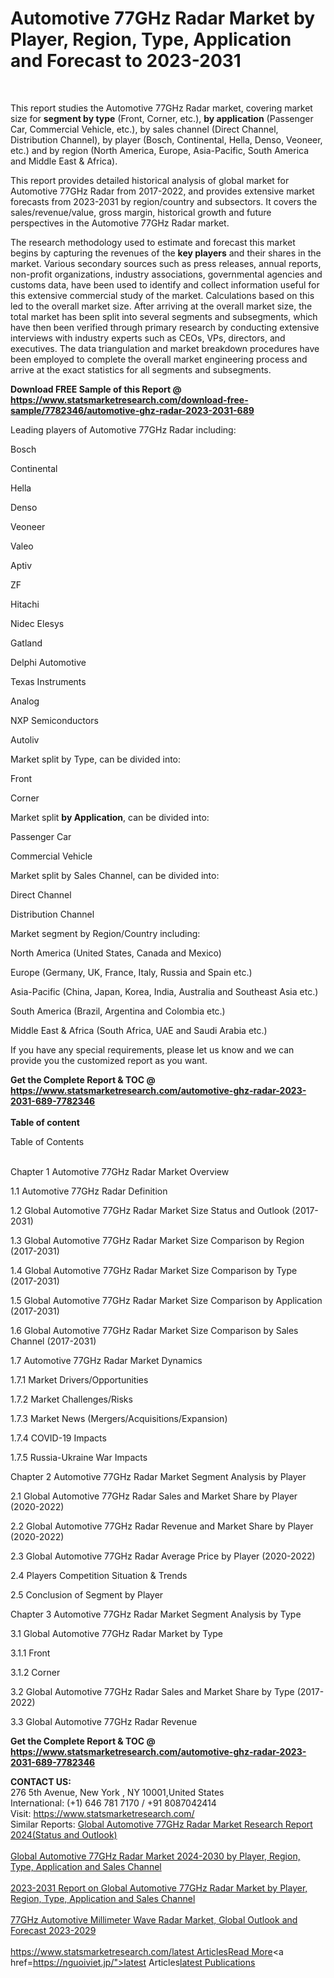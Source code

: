 <h1>Automotive 77GHz Radar Market by Player, Region, Type, Application and Forecast to 2023-2031</h1><br/><p>This report studies the Automotive 77GHz Radar market, covering market size for <strong>segment by type</strong> (Front, Corner, etc.), <strong>by application</strong> (Passenger Car, Commercial Vehicle, etc.), by sales channel (Direct Channel, Distribution Channel), by player (Bosch, Continental, Hella, Denso, Veoneer, etc.) and by region (North America, Europe, Asia-Pacific, South America and Middle East & Africa).</p><p>This report provides detailed historical analysis of global market for Automotive 77GHz Radar from 2017-2022, and provides extensive market forecasts from 2023-2031 by region/country and subsectors. It covers the sales/revenue/value, gross margin, historical growth and future perspectives in the Automotive 77GHz Radar market.</p><p>The research methodology used to estimate and forecast this market begins by capturing the revenues of the <strong>key players</strong> and their shares in the market. Various secondary sources such as press releases, annual reports, non-profit organizations, industry associations, governmental agencies and customs data, have been used to identify and collect information useful for this extensive commercial study of the market. Calculations based on this led to the overall market size. After arriving at the overall market size, the total market has been split into several segments and subsegments, which have then been verified through primary research by conducting extensive interviews with industry experts such as CEOs, VPs, directors, and executives. The data triangulation and market breakdown procedures have been employed to complete the overall market engineering process and arrive at the exact statistics for all segments and subsegments.</p><p><strong>Download FREE Sample of this Report @ <a href="https://www.statsmarketresearch.com/download-free-sample/7782346/automotive-ghz-radar-2023-2031-689">https://www.statsmarketresearch.com/download-free-sample/7782346/automotive-ghz-radar-2023-2031-689</a></strong></p><p>Leading players of Automotive 77GHz Radar including:</p><p>Bosch</p><p>Continental</p><p>Hella</p><p>Denso</p><p>Veoneer</p><p>Valeo</p><p>Aptiv</p><p>ZF</p><p>Hitachi</p><p>Nidec Elesys</p><p>Gatland</p><p>Delphi Automotive</p><p>Texas Instruments</p><p>Analog</p><p>NXP Semiconductors</p><p>Autoliv</p><p>Market split by Type, can be divided into:</p><p>Front</p><p>Corner</p><p>Market split <strong>by Application</strong>, can be divided into:</p><p>Passenger Car</p><p>Commercial Vehicle</p><p>Market split by Sales Channel, can be divided into:</p><p>Direct Channel</p><p>Distribution Channel</p><p>Market segment by Region/Country including:</p><p>North America (United States, Canada and Mexico)</p><p>Europe (Germany, UK, France, Italy, Russia and Spain etc.)</p><p>Asia-Pacific (China, Japan, Korea, India, Australia and Southeast Asia etc.)</p><p>South America (Brazil, Argentina and Colombia etc.)</p><p>Middle East & Africa (South Africa, UAE and Saudi Arabia etc.)</p><p>If you have any special requirements, please let us know and we can provide you the customized report as you want.</p><div><b>Get the Complete Report & TOC @ <a href="https://www.statsmarketresearch.com/automotive-ghz-radar-2023-2031-689-7782346">https://www.statsmarketresearch.com/automotive-ghz-radar-2023-2031-689-7782346</a></b></div><br><b>Table of content</b><p>Table of Contents<br />
 
 <br />
 
 Chapter 1 Automotive 77GHz Radar Market Overview<br />
 
  1.1 Automotive 77GHz Radar Definition<br />
 
  1.2 Global Automotive 77GHz Radar Market Size Status and Outlook (2017-2031)<br />
 
  1.3 Global Automotive 77GHz Radar Market Size Comparison by Region (2017-2031)<br />
 
  1.4 Global Automotive 77GHz Radar Market Size Comparison by Type (2017-2031)<br />
 
  1.5 Global Automotive 77GHz Radar Market Size Comparison by Application (2017-2031)<br />
 
  1.6 Global Automotive 77GHz Radar Market Size Comparison by Sales Channel (2017-2031)<br />
 
  1.7 Automotive 77GHz Radar Market Dynamics<br />
 
  1.7.1 Market Drivers/Opportunities<br />
 
  1.7.2 Market Challenges/Risks<br />
 
  1.7.3 Market News (Mergers/Acquisitions/Expansion)<br />
 
  1.7.4 COVID-19 Impacts<br />
 
  1.7.5 Russia-Ukraine War Impacts<br />
 
 Chapter 2 Automotive 77GHz Radar Market Segment Analysis by Player<br />
 
  2.1 Global Automotive 77GHz Radar Sales and Market Share by Player (2020-2022)<br />
 
  2.2 Global Automotive 77GHz Radar Revenue and Market Share by Player (2020-2022)<br />
 
  2.3 Global Automotive 77GHz Radar Average Price by Player (2020-2022)<br />
 
  2.4 Players Competition Situation & Trends<br />
 
  2.5 Conclusion of Segment by Player<br />
 
 Chapter 3 Automotive 77GHz Radar Market Segment Analysis by Type<br />
 
  3.1 Global Automotive 77GHz Radar Market by Type<br />
 
  3.1.1 Front<br />
 
  3.1.2 Corner<br />
 
  3.2 Global Automotive 77GHz Radar Sales and Market Share by Type (2017-2022)<br />
 
  3.3 Global Automotive 77GHz Radar Revenue <br><div><b>Get the Complete Report & TOC @ <a href="https://www.statsmarketresearch.com/automotive-ghz-radar-2023-2031-689-7782346">https://www.statsmarketresearch.com/automotive-ghz-radar-2023-2031-689-7782346</a></b></div></p> <b>CONTACT US:</b><br>276 5th Avenue, New York , NY 10001,United States<br>International: (+1) 646 781 7170 / +91 8087042414<br>Visit: <a href="https://www.statsmarketresearch.com/">https://www.statsmarketresearch.com/</a><br>Similar Reports: <a href="https://www.statsmarketresearch.com/automotive-ghz-radar-2023-2031-689-7782346">Global Automotive 77GHz Radar Market Research Report 2024(Status and Outlook)</a><br/><br/><a href="https://www.statsmarketresearch.com/automotive-ghz-radar-2023-2031-689-7782346">Global Automotive 77GHz Radar Market 2024-2030 by Player, Region, Type, Application and Sales Channel</a><br/><br/><a href="https://www.statsmarketresearch.com/automotive-ghz-radar-2023-2031-689-7782346">2023-2031 Report on Global Automotive 77GHz Radar Market by Player, Region, Type, Application and Sales Channel</a><br/><br/><a href="https://www.statsmarketresearch.com/automotive-ghz-radar-2023-2031-689-7782346">77GHz Automotive Millimeter Wave Radar Market, Global Outlook and Forecast 2023-2029</a><br/><br/><a href="https://gyeongbokgung.com">https://www.statsmarketresearch.com/</a><a href="https://hallyeomaritime.com">latest Articles</a><a href="https://jingwansa.com">Read More</a><a href=https://nguoiviet.jp/">latest Articles</a><a href="https://www.intelmarketresearch.com/">latest Publications</a>